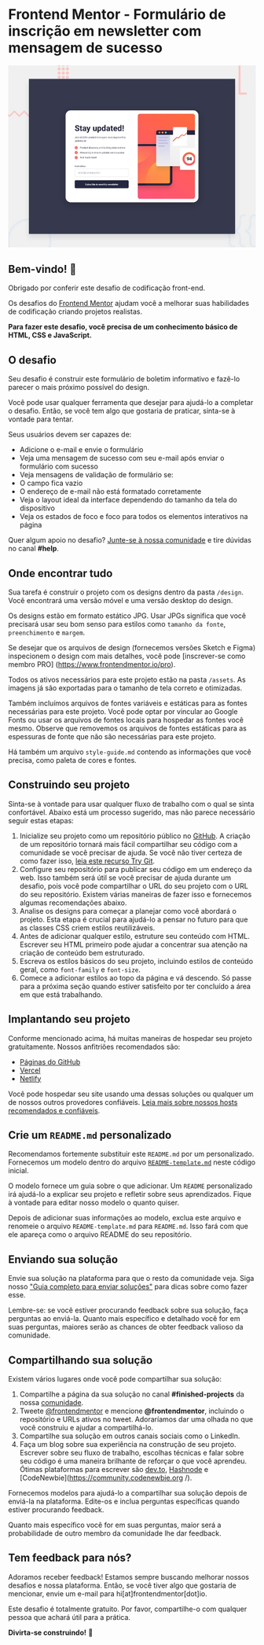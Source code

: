 # Frontend Mentor - Formulário de inscrição em newsletter com mensagem de sucesso

![Visualização do design do formulário de inscrição no boletim informativo com desafio de codificação de mensagem de sucesso](./design/desktop-preview.jpg)

## Bem-vindo! 👋

Obrigado por conferir este desafio de codificação front-end.

Os desafios do [Frontend Mentor](https://www.frontendmentor.io) ajudam você a melhorar suas habilidades de codificação criando projetos realistas.

**Para fazer este desafio, você precisa de um conhecimento básico de HTML, CSS e JavaScript.**

## O desafio

Seu desafio é construir este formulário de boletim informativo e fazê-lo parecer o mais próximo possível do design.

Você pode usar qualquer ferramenta que desejar para ajudá-lo a completar o desafio. Então, se você tem algo que gostaria de praticar, sinta-se à vontade para tentar.

Seus usuários devem ser capazes de:

- Adicione o e-mail e envie o formulário
- Veja uma mensagem de sucesso com seu e-mail após enviar o formulário com sucesso
- Veja mensagens de validação de formulário se:
 - O campo fica vazio
 - O endereço de e-mail não está formatado corretamente
- Veja o layout ideal da interface dependendo do tamanho da tela do dispositivo
- Veja os estados de foco e foco para todos os elementos interativos na página

Quer algum apoio no desafio? [Junte-se à nossa comunidade](https://www.frontendmentor.io/community) e tire dúvidas no canal **#help**.

## Onde encontrar tudo

Sua tarefa é construir o projeto com os designs dentro da pasta `/design`. Você encontrará uma versão móvel e uma versão desktop do design.

Os designs estão em formato estático JPG. Usar JPGs significa que você precisará usar seu bom senso para estilos como `tamanho da fonte`, `preenchimento` e `margem`.

Se desejar que os arquivos de design (fornecemos versões Sketch e Figma) inspecionem o design com mais detalhes, você pode [inscrever-se como membro PRO] (https://www.frontendmentor.io/pro).

Todos os ativos necessários para este projeto estão na pasta `/assets`. As imagens já são exportadas para o tamanho de tela correto e otimizadas.

Também incluímos arquivos de fontes variáveis ​​e estáticas para as fontes necessárias para este projeto. Você pode optar por vincular ao Google Fonts ou usar os arquivos de fontes locais para hospedar as fontes você mesmo. Observe que removemos os arquivos de fontes estáticas para as espessuras de fonte que não são necessárias para este projeto.

Há também um arquivo `style-guide.md` contendo as informações que você precisa, como paleta de cores e fontes.

## Construindo seu projeto

Sinta-se à vontade para usar qualquer fluxo de trabalho com o qual se sinta confortável. Abaixo está um processo sugerido, mas não parece necessário seguir estas etapas:

1. Inicialize seu projeto como um repositório público no [GitHub](https://github.com/). A criação de um repositório tornará mais fácil compartilhar seu código com a comunidade se você precisar de ajuda. Se você não tiver certeza de como fazer isso, [leia este recurso Try Git](https://try.github.io/).
2. Configure seu repositório para publicar seu código em um endereço da web. Isso também será útil se você precisar de ajuda durante um desafio, pois você pode compartilhar o URL do seu projeto com o URL do seu repositório. Existem várias maneiras de fazer isso e fornecemos algumas recomendações abaixo.
3. Analise os designs para começar a planejar como você abordará o projeto. Esta etapa é crucial para ajudá-lo a pensar no futuro para que as classes CSS criem estilos reutilizáveis.
4. Antes de adicionar qualquer estilo, estruture seu conteúdo com HTML. Escrever seu HTML primeiro pode ajudar a concentrar sua atenção na criação de conteúdo bem estruturado.
5. Escreva os estilos básicos do seu projeto, incluindo estilos de conteúdo geral, como `font-family` e `font-size`.
6. Comece a adicionar estilos ao topo da página e vá descendo. Só passe para a próxima seção quando estiver satisfeito por ter concluído a área em que está trabalhando.

## Implantando seu projeto

Conforme mencionado acima, há muitas maneiras de hospedar seu projeto gratuitamente. Nossos anfitriões recomendados são:

- [Páginas do GitHub](https://pages.github.com/)
- [Vercel](https://vercel.com/)
- [Netlify](https://www.netlify.com/)

Você pode hospedar seu site usando uma dessas soluções ou qualquer um de nossos outros provedores confiáveis. [Leia mais sobre nossos hosts recomendados e confiáveis](https://medium.com/frontend-mentor/frontend-mentor-trusted-hosting-providers-bf000dfebe).

## Crie um `README.md` personalizado

Recomendamos fortemente substituir este `README.md` por um personalizado. Fornecemos um modelo dentro do arquivo [`README-template.md`](./README-template.md) neste código inicial.

O modelo fornece um guia sobre o que adicionar. Um `README` personalizado irá ajudá-lo a explicar seu projeto e refletir sobre seus aprendizados. Fique à vontade para editar nosso modelo o quanto quiser.

Depois de adicionar suas informações ao modelo, exclua este arquivo e renomeie o arquivo `README-template.md` para `README.md`. Isso fará com que ele apareça como o arquivo README do seu repositório.

## Enviando sua solução

Envie sua solução na plataforma para que o resto da comunidade veja. Siga nosso ["Guia completo para enviar soluções"](https://medium.com/frontend-mentor/a-complete-guide-to-submitting-solutions-on-frontend-mentor-ac6384162248) para dicas sobre como fazer esse.

Lembre-se: se você estiver procurando feedback sobre sua solução, faça perguntas ao enviá-la. Quanto mais específico e detalhado você for em suas perguntas, maiores serão as chances de obter feedback valioso da comunidade.

## Compartilhando sua solução

Existem vários lugares onde você pode compartilhar sua solução:

1. Compartilhe a página da sua solução no canal **#finished-projects** da nossa [comunidade](https://www.frontendmentor.io/community).
2. Tweete [@frontendmentor](https://twitter.com/frontendmentor) e mencione **@frontendmentor**, incluindo o repositório e URLs ativos no tweet. Adoraríamos dar uma olhada no que você construiu e ajudar a compartilhá-lo.
3. Compartilhe sua solução em outros canais sociais como o LinkedIn.
4. Faça um blog sobre sua experiência na construção de seu projeto. Escrever sobre seu fluxo de trabalho, escolhas técnicas e falar sobre seu código é uma maneira brilhante de reforçar o que você aprendeu. Ótimas plataformas para escrever são [dev.to](https://dev.to/), [Hashnode](https://hashnode.com/) e [CodeNewbie](https://community.codenewbie.org /).

Fornecemos modelos para ajudá-lo a compartilhar sua solução depois de enviá-la na plataforma. Edite-os e inclua perguntas específicas quando estiver procurando feedback.

Quanto mais específico você for em suas perguntas, maior será a probabilidade de outro membro da comunidade lhe dar feedback.

## Tem feedback para nós?

Adoramos receber feedback! Estamos sempre buscando melhorar nossos desafios e nossa plataforma. Então, se você tiver algo que gostaria de mencionar, envie um e-mail para hi[at]frontendmentor[dot]io.

Este desafio é totalmente gratuito. Por favor, compartilhe-o com qualquer pessoa que achará útil para a prática.

**Divirta-se construindo!** 🚀